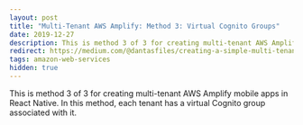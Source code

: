 ```yaml
---
layout: post
title: "Multi-Tenant AWS Amplify: Method 3: Virtual Cognito Groups"
date: 2019-12-27
description: This is method 3 of 3 for creating multi-tenant AWS Amplify mobile apps in React Native. In this method, each tenant has a virtual Cognito group associated with it.
redirect: https://medium.com/@dantasfiles/creating-a-simple-multi-tenant-aws-amplify-mobile-app-e26119ab8246
tags: amazon-web-services
hidden: true
---
```


This is method 3 of 3 for creating multi-tenant AWS Amplify mobile apps in React Native. In this method, each tenant has a virtual Cognito group associated with it.

